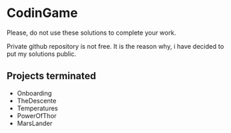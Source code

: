 # CodinGame

Please, do not use these solutions to complete your work.

Private github repository is not free. It is the reason why, i have decided to put my solutions public.

## Projects terminated

* Onboarding
* TheDescente
* Temperatures
* PowerOfThor
* MarsLander
